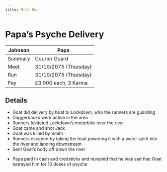 ```yaml
---
title: Milk Run
---
```


# Papa’s Psyche Delivery

| Johnson | Papa                  |
| ------- | --------------------- |
| Summary | Courier Guard         |
| Meet    | 31/10/2075 (Thursday) |
| Run     | 31/10/2075 (Thursday) |
| Pay     | £3,000 each, 3 Karma  |

## Details  

- Goat did delivery by boat to Lockdown, who the runners are guarding
- Daggerbacks were active in the area
- Runners levitated Lockdown’s motorbike over the river
- Goat came and shot Jack
- Goat was killed by Smith
- Runners escaped by taking the boat powering it with a water spirit into the river and landing downstream
- Sent Goat’s body off down the river

<!-- -->

- Papa paid in cash and credsticks and revealed that he was sad that Goat betrayed him for 10 doses of psyche
